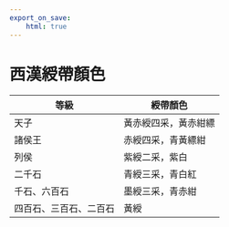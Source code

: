 ```yaml
---
export_on_save:
    html: true
---
```


# 西漢綬帶顏色

等級|綬帶顏色
--|--
天子|黃赤綬四采，黃赤紺縹
諸侯王|赤綬四采，青黃縹紺
列侯|紫綬二采，紫白
二千石|青綬三采，青白紅
千石、六百石|墨綬三采，青赤紺
四百石、三百石、二百石|黃綬